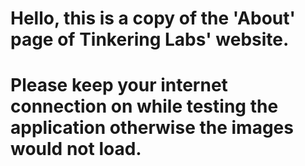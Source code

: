 # Hello, this is a copy of the 'About' page of Tinkering Labs' website. 
# Please keep your internet connection on while testing the application otherwise the images would not load.